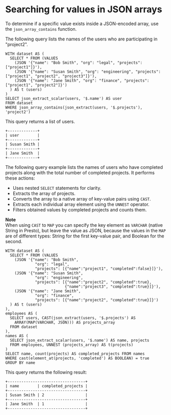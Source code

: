 # Searching for values in JSON arrays<a name="searching-for-values"></a>

To determine if a specific value exists inside a JSON\-encoded array, use the `json_array_contains` function\.

The following query lists the names of the users who are participating in "project2"\.

```
WITH dataset AS (
  SELECT * FROM (VALUES
    (JSON '{"name": "Bob Smith", "org": "legal", "projects": ["project1"]}'),
    (JSON '{"name": "Susan Smith", "org": "engineering", "projects": ["project1", "project2", "project3"]}'),
    (JSON '{"name": "Jane Smith", "org": "finance", "projects": ["project1", "project2"]}')
  ) AS t (users)
)
SELECT json_extract_scalar(users, '$.name') AS user
FROM dataset
WHERE json_array_contains(json_extract(users, '$.projects'), 'project2')
```

This query returns a list of users\.

```
+-------------+
| user        |
+-------------+
| Susan Smith |
+-------------+
| Jane Smith  |
+-------------+
```

The following query example lists the names of users who have completed projects along with the total number of completed projects\. It performs these actions:
+ Uses nested `SELECT` statements for clarity\.
+ Extracts the array of projects\.
+ Converts the array to a native array of key\-value pairs using `CAST`\.
+ Extracts each individual array element using the `UNNEST` operator\.
+ Filters obtained values by completed projects and counts them\.

**Note**  
When using `CAST` to `MAP` you can specify the key element as `VARCHAR` \(native String in Presto\), but leave the value as JSON, because the values in the `MAP` are of different types: String for the first key\-value pair, and Boolean for the second\.

```
WITH dataset AS (
  SELECT * FROM (VALUES
    (JSON '{"name": "Bob Smith",
             "org": "legal",
             "projects": [{"name":"project1", "completed":false}]}'),
    (JSON '{"name": "Susan Smith",
             "org": "engineering",
             "projects": [{"name":"project2", "completed":true},
                          {"name":"project3", "completed":true}]}'),
    (JSON '{"name": "Jane Smith",
             "org": "finance",
             "projects": [{"name":"project2", "completed":true}]}')
  ) AS t (users)
),
employees AS (
  SELECT users, CAST(json_extract(users, '$.projects') AS
    ARRAY(MAP(VARCHAR, JSON))) AS projects_array
  FROM dataset
),
names AS (
  SELECT json_extract_scalar(users, '$.name') AS name, projects
  FROM employees, UNNEST (projects_array) AS t(projects)
)
SELECT name, count(projects) AS completed_projects FROM names
WHERE cast(element_at(projects, 'completed') AS BOOLEAN) = true
GROUP BY name
```

This query returns the following result:

```
+----------------------------------+
| name        | completed_projects |
+----------------------------------+
| Susan Smith | 2                  |
+----------------------------------+
| Jane Smith  | 1                  |
+----------------------------------+
```